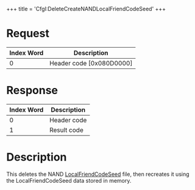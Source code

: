 +++
title = 'CfgI:DeleteCreateNANDLocalFriendCodeSeed'
+++

# Request

| Index Word | Description                |
|------------|----------------------------|
| 0          | Header code \[0x080D0000\] |

# Response

| Index Word | Description |
|------------|-------------|
| 0          | Header code |
| 1          | Result code |

# Description

This deletes the NAND
[LocalFriendCodeSeed](Nandrw/sys/LocalFriendCodeSeed_B "wikilink") file,
then recreates it using the LocalFriendCodeSeed data stored in memory.
